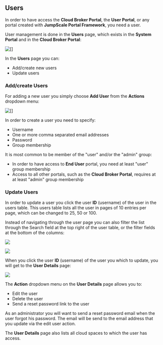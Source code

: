## Users

In order to have access the **Cloud Broker Portal**, the **User Portal**, or any portal created with **JumpScale Portal Framework**, you need a user.

User management is done in the **Users** page, which exists in the **System Portal** and in the **Cloud Broker Portal**:

 ![[]](Users.png)  

In the **Users** page you can:
- Add/create new users
- Update users

### Add/create Users

For adding a new user you simply choose **Add User** from the **Actions** dropdown menu:

![[]](CreateUser.png)

In order to create a user you need to specify:
- Username
- One or more comma separated email addresses
- Password
- Group membership

It is most common to be member of the "user" and/or the "admin" group:
- In order to have access to **End User** portal, you need at least "user" group membership
- Access to all other portals, such as the **Cloud Broker Portal**, requires at at least "admin" group membership

### Update Users

In order to update a user you click the user **ID** (username) of the user in the users table. This users table lists all the user in pages of 10 entries per page, which can be changed to 25, 50 or 100.

Instead of navigating through the user page you can also filter the list through the Search field at the top right of the user table, or the filter fields at the bottom of the columns:

![](SearchUser.png)

![](FilterUser.png)

 When you click the user **ID** (username) of the user you which to update, you will get to the **User Details** page:

 ![](UserDetails.png)

 The **Action** dropdown menu on the **User Details** page allows you to:
 - Edit the user
 - Delete the user
 - Send a reset password link to the user

 As an administrator you will want to send a reset password email when the user forgot his password. The email will be send to the email address that you update via the edit user action.

 The **User Details** page also lists all cloud spaces to which the user has access.  
